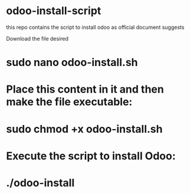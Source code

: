 # odoo-install-script
this repo contains the script to install odoo as official document suggests

Download the file desired

# sudo nano odoo-install.sh
# Place this content in it and then make the file executable:
# sudo chmod +x odoo-install.sh
# Execute the script to install Odoo:
# ./odoo-install

